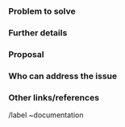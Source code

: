 <!--

* Use this issue template for suggesting new docs or updates to existing docs.
  Note: Doc work as part of feature development is covered in the Feature Request template.

* For issues related to features of the docs.gitlab.com site, see
     https://gitlab.com/gitlab-org/gitlab-docs/issues/

* For information about documentation content and process, see
     https://docs.gitlab.com/ee/development/documentation/ -->

### Problem to solve

<!-- Include the following detail as necessary:
* What product or feature(s) affected?
* What docs or doc section affected? Include links or paths.
* Is there a problem with a specific document, or a feature/process that's not addressed sufficiently in docs?
* Any other ideas or requests?
-->

### Further details

<!--
* Any concepts, procedures, reference info we could add to make it easier to successfully use GitLab?
* Include use cases, benefits, and/or goals for this work.
* If adding content: What audience is it intended for? (What roles and scenarios?)
  For ideas, see personas at https://about.gitlab.com/handbook/product/personas/ or the persona labels at
  https://gitlab.com/groups/gitlab-org/-/labels?subscribed=&search=persona%3A
-->

### Proposal

<!-- Further specifics for how can we solve the problem. -->

### Who can address the issue

<!-- What if any special expertise is required to resolve this issue? -->

### Other links/references

<!-- E.g. related GitLab issues/MRs -->

/label ~documentation

